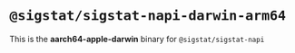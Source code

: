 # `@sigstat/sigstat-napi-darwin-arm64`

This is the **aarch64-apple-darwin** binary for `@sigstat/sigstat-napi`

